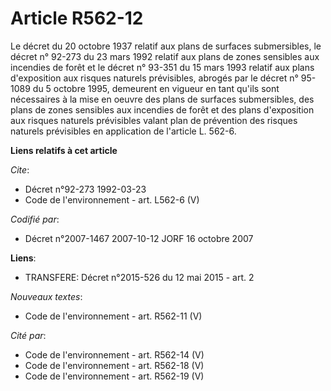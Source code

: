 # Article R562-12

Le décret du 20 octobre 1937 relatif aux plans de surfaces submersibles, le décret n° 92-273 du 23 mars 1992 relatif aux
plans de zones sensibles aux incendies de forêt et le décret n° 93-351 du 15 mars 1993 relatif aux plans d'exposition aux
risques naturels prévisibles, abrogés par le décret n° 95-1089 du 5 octobre 1995, demeurent en vigueur en tant qu'ils sont
nécessaires à la mise en oeuvre des plans de surfaces submersibles, des plans de zones sensibles aux incendies de forêt et
des plans d'exposition aux risques naturels prévisibles valant plan de prévention des risques naturels prévisibles en
application de l'article L. 562-6.

**Liens relatifs à cet article**

_Cite_:

  - Décret n°92-273 1992-03-23
  - Code de l'environnement - art. L562-6 (V)

_Codifié par_:

  - Décret n°2007-1467 2007-10-12 JORF 16 octobre 2007

**Liens**:

  - TRANSFERE: Décret n°2015-526 du 12 mai 2015 - art. 2

_Nouveaux textes_:

  - Code de l'environnement - art. R562-11 (V)

_Cité par_:

  - Code de l'environnement - art. R562-14 (V)
  - Code de l'environnement - art. R562-18 (V)
  - Code de l'environnement - art. R562-19 (V)
